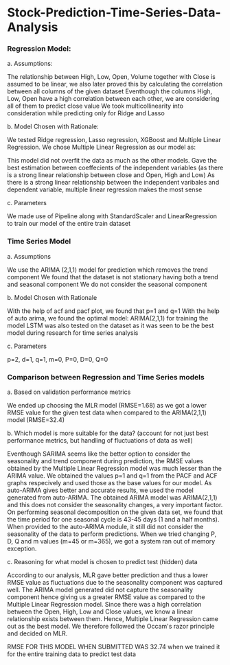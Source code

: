 # Stock-Prediction-Time-Series-Data-Analysis

### Regression Model:

a. Assumptions:

The relationship between High, Low, Open, Volume together with Close is assumed to be linear, we also later proved this by calculating the correlation between all columns of the given dataset
Eventhough the columns High, Low, Open have a high correlation between each other, we are considering all of them to predict close value
We took multicollinearity into consideration while predicting only for Ridge and Lasso

b. Model Chosen with Rationale:

We tested Ridge regression, Lasso regression, XGBoost and Multiple Linear Regression. We chose Multiple Linear Regression as our model as:

This model did not overfit the data as much as the other models.
Gave the best estimation between coeffecients of the independent variables (as there is a strong linear relationship between close and Open, High and Low)
As there is a strong linear relationship between the independent varibales and dependent variable, multiple linear regression makes the most sense

c. Parameters

We made use of Pipeline along with StandardScaler and LinearRegression to train our model of the entire train dataset

### Time Series Model

a. Assumptions

We use the ARIMA (2,1,1) model for prediction which removes the trend component
We found that the dataset is not stationary having both a trend and seasonal component
We do not consider the seasonal component

b. Model Chosen with Rationale

With the help of acf and pacf plot, we found that p=1 and q=1
With the help of auto arima, we found the optimal model: ARIMA(2,1,1) for training the model
LSTM was also tested on the dataset as it was seen to be the best model during research for time series analysis

c. Parameters

p=2, d=1, q=1, m=0, P=0, D=0, Q=0

### Comparison between Regression and Time Series models

a. Based on validation performance metrics

We ended up choosing the MLR model (RMSE=1.68) as we got a lower RMSE value for the given test data when compared to the ARIMA(2,1,1) model (RMSE=32.4)

b. Which model is more suitable for the data? (account for not just best performance metrics, but handling of fluctuations of data as well)

Eventhough SARIMA seems like the better option to consider the seasonality and trend component during prediction, the RMSE values obtained by the Multiple Linear Regression model was much lesser than the ARIMA value. We obtained the values p=1 and q=1 from the PACF and ACF graphs respecively and used those as the base values for our model. As auto-ARIMA gives better and accurate results, we used the model generated from auto-ARIMA. The obtained ARIMA model was ARIMA(2,1,1) and this does not consider the seasonality changes, a very important factor. On performing seasonal decomposition on the given data set, we found that the time period for one seasonal cycle is 43-45 days (1 and a half months). When provided to the auto-ARIMA module, it still did not consider the seasonality of the data to perform predictions. When we tried changing P, D, Q and m values (m=45 or m=365), we got a system ran out of memory exception.

c. Reasoning for what model is chosen to predict test (hidden) data

According to our analysis, MLR gave better prediction and thus a lower RMSE value as fluctuations due to the seasonality component was captured well. The ARIMA model generated did not capture the seasonality component hence giving us a greater RMSE value as compared to the Multiple Linear Regression model. Since there was a high correlation between the Open, High, Low and Close values, we know a linear relationship exists between them. Hence, Multiple Linear Regression came out as the best model. We therefore followed the Occam's razor principle and decided on MLR.

RMSE FOR THIS MODEL WHEN SUBMITTED WAS 32.74 when we trained it for the entire training data to predict test data
